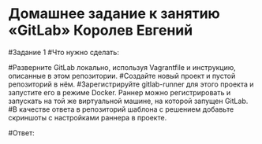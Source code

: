 # Домашнее задание к занятию «GitLab» Королев Евгений
#Задание 1
#Что нужно сделать:

#Разверните GitLab локально, используя Vagrantfile и инструкцию, описанные в этом репозитории.
#Создайте новый проект и пустой репозиторий в нём.
#Зарегистрируйте gitlab-runner для этого проекта и запустите его в режиме Docker. Раннер можно регистрировать и запускать на той же виртуальной машине, на которой запущен GitLab.
#В качестве ответа в репозиторий шаблона с решением добавьте скриншоты с настройками раннера в проекте.

#Ответ:
